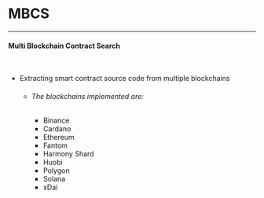 # MBCS
---
#### Multi Blockchain Contract Search

<br>

+ Extracting smart contract source code from multiple blockchains
    <br>
    + ###### The blockchains implemented are:
        + Binance
        + Cardano
        + Ethereum
        + Fantom
        + Harmony Shard
        + Huobi
        + Polygon
        + Solana
        + xDai
